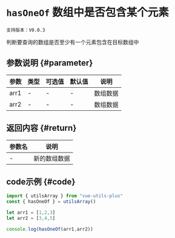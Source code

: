 # `hasOneOf` 数组中是否包含某个元素

`支持版本：V0.0.3`

判断要查询的数组是否至少有一个元素包含在目标数组中

## 参数说明 {#parameter}

| 参数   | 类型  | 可选值 | 默认值 | 说明   |
|------|-----|-----|-----|------|
| arr1 | -   | -   | -   | 数组数据 |
| arr2 | -   | -   | -   | 数组数据 |


## 返回内容 {#return}

| 参数名 | 说明     |
|-----|--------|
| -   | 新的数组数据 |


## code示例 {#code}

```javascript
import { utilsArray } from "vue-utils-plus"
const { hasOneOf } = utilsArray()

let arr1 = [1,2,3]
let arr2 = [3,4,5]

console.log(hasOneOf(arr1,arr2))
```
